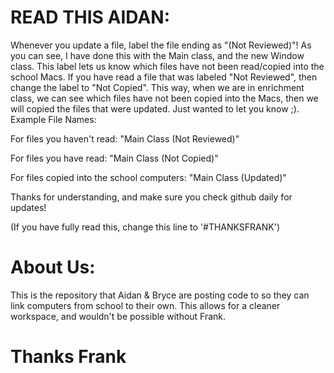 # READ THIS AIDAN:
Whenever you update a file, label the file ending as "(Not Reviewed)"! As you can see, I have done this with the Main class, and the new Window class. This label lets us know which files have not been read/copied into the school Macs. If you have read a file that was labeled "Not Reviewed", then change the label to "Not Copied". This way, when we are in enrichment class, we can see which files have not been copied into the Macs, then we will copied the files that were updated. Just wanted to let you know ;). Example File Names: 

For files you haven't read:
"Main Class (Not Reviewed)"

For files you have read:
"Main Class (Not Copied)"

For files copied into the school computers:
"Main Class (Updated)"

Thanks for understanding, and make sure you check github daily for updates!

(If you have fully read this, change this line to '#THANKSFRANK')

# About Us:
This is the repository that Aidan & Bryce are posting code to so they can link computers from school to their own. This allows for a cleaner workspace, and wouldn't be possible without Frank. 

# Thanks Frank
